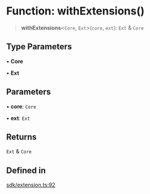 # Function: withExtensions()

> **withExtensions**\<`Core`, `Ext`\>(`core`, `ext`): `Ext` & `Core`

## Type Parameters

• **Core**

• **Ext**

## Parameters

• **core**: `Core`

• **ext**: `Ext`

## Returns

`Ext` & `Core`

## Defined in

[sdk/extension.ts:92](https://github.com/andreisergiu98/baeta/blob/277f62f15bfdecc05d507a84e60b62e5bc08a747/packages/core/sdk/extension.ts#L92)
